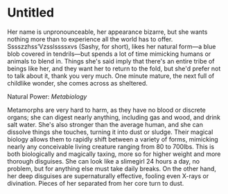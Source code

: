 # Untitled

Her name is unpronounceable, her appearance bizarre, but she wants nothing more than to experience all the world has to offer. Sssszzhss’Vzsslssssxvs (Sashy, for short), likes her natural form—a blue blob covered in tendrils—but spends a lot of time mimicking humans or animals to blend in. Things she's said imply that there's an entire tribe of beings like her, and they want her to return to the fold, but she'd prefer not to talk about it, thank you very much. One minute mature, the next full of childlike wonder, she comes across as sheltered.

Natural Power: *Metabiology*

Metamorphs are very hard to harm, as they have no blood or discrete organs; she can digest nearly anything, including gas and wood, and drink salt water. She's also stronger than the average human, and she can dissolve things she touches, turning it into dust or sludge. Their magical biology allows them to rapidly shift between a variety of forms, mimicking nearly any conceivable living creature ranging from 80 to 700lbs. This is both biologically and magically taxing, more so for higher weight and more thorough disguises. She can look like a slimegirl 24 hours a day, no problem, but for anything else must take daily breaks. On the other hand, her deep disguises are supernaturally effective, fooling even X-rays or divination. Pieces of her separated from her core turn to dust.